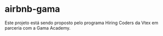 # airbnb-gama

Este projeto está sendo proposto pelo programa Hiring Coders da Vtex em parceria com a Gama Academy.
